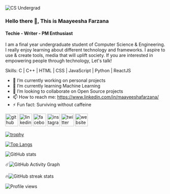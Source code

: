 ![CS Undergrad ](https://pbs.twimg.com/profile_banners/876492137138765824/1687706887/600x200)

### Hello there 👋, This is Maayeesha Farzana
#### Techie - Writer - PM Enthusiast

I am a final year undergraduate student of Computer Science & Engineering. I really enjoy learning about different technology and frameworks. I aspire to use & create tools, media that will uplift society. If you are interested in empowering people through technology, Let's talk! 

Skills: C | C++ | HTML | CSS | JavaScript | Python | ReactJS

- 🔭 I’m currently working on personal projects 
- 🌱 I’m currently learning Machine Learning 
- 👯 I’m looking to collaborate on Open Source projects 
- 📫 How to reach me: https://www.linkedin.com/in/maayeeshafarzana/ 
- ⚡ Fun fact: Surviving without caffeine 


[<img src='https://cdn.jsdelivr.net/npm/simple-icons@3.0.1/icons/github.svg' alt='github' height='40'>](https://github.com/maayeesha)  [<img src='https://cdn.jsdelivr.net/npm/simple-icons@3.0.1/icons/linkedin.svg' alt='linkedin' height='40'>](https://www.linkedin.com/in/maayeeshafarzana/)  [<img src='https://cdn.jsdelivr.net/npm/simple-icons@3.0.1/icons/facebook.svg' alt='facebook' height='40'>](https://www.facebook.com/maayeeshafarzana)  [<img src='https://cdn.jsdelivr.net/npm/simple-icons@3.0.1/icons/instagram.svg' alt='instagram' height='40'>](https://www.instagram.com/maayeesha_/)  [<img src='https://cdn.jsdelivr.net/npm/simple-icons@3.0.1/icons/twitter.svg' alt='twitter' height='40'>](https://twitter.com/maayeesha)  [<img src='https://cdn.jsdelivr.net/npm/simple-icons@3.0.1/icons/icloud.svg' alt='website' height='40'>](https://sites.google.com/view/maayeesha)  

[![trophy](https://github-profile-trophy.vercel.app/?username=maayeesha)](https://github.com/ryo-ma/github-profile-trophy)

[![Top Langs](https://github-readme-stats.vercel.app/api/top-langs/?username=maayeesha)](https://github.com/anuraghazra/github-readme-stats)

![GitHub stats](https://github-readme-stats.vercel.app/api?username=maayeesha&show_icons=true&count_private=true)  

☄️![GitHub Activity Graph](https://activity-graph.herokuapp.com/graph?username=maayeesha)  

🔥![GitHub streak stats](https://streak-stats.demolab.com/?user=maayeesha)  

![Profile views](https://gpvc.arturio.dev/maayeesha)  
